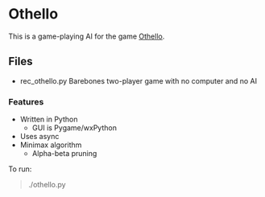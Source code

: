 # Othello

This is a game-playing AI for the game [Othello](https://en.wikipedia.org/wiki/Reversi). 

## Files

- rec_othello.py Barebones two-player game with no computer and no AI


### Features

* Written in Python
  - GUI is Pygame/wxPython
* Uses async
* Minimax algorithm 
  - Alpha-beta pruning

To run:
> ./othello.py
